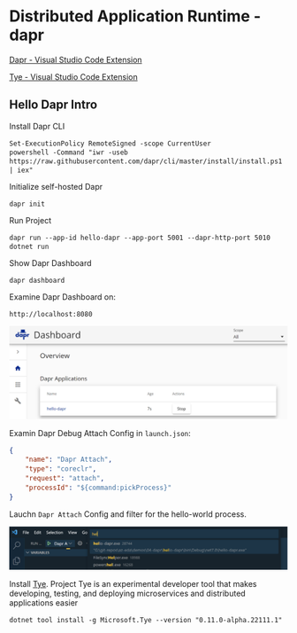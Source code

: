 # Distributed Application Runtime - dapr

[Dapr - Visual Studio Code Extension](https://marketplace.visualstudio.com/items?itemName=ms-azuretools.vscode-dapr)

[Tye - Visual Studio Code Extension](https://marketplace.visualstudio.com/items?itemName=ms-azuretools.vscode-tye)

## Hello Dapr Intro

Install Dapr CLI

```
Set-ExecutionPolicy RemoteSigned -scope CurrentUser
powershell -Command "iwr -useb https://raw.githubusercontent.com/dapr/cli/master/install/install.ps1 | iex"
```

Initialize self-hosted Dapr

```
dapr init
```

Run Project

```
dapr run --app-id hello-dapr --app-port 5001 --dapr-http-port 5010 dotnet run
```

Show Dapr Dashboard

```
dapr dashboard
``` 

Examine Dapr Dashboard on:

```
http://localhost:8080
```

![dapr-dashboard](_images/dapr-dashboard.png)

Examin Dapr Debug Attach Config in `launch.json`:

```json
{
    "name": "Dapr Attach",
    "type": "coreclr",
    "request": "attach",
    "processId": "${command:pickProcess}"
}
```

Lauchn `Dapr Attach` Config and filter for the hello-world process.

![filter-process](_images/filter-process.png)

Install [Tye](https://github.com/dotnet/tye/). Project Tye is an experimental developer tool that makes developing, testing, and deploying microservices and distributed applications easier

```
dotnet tool install -g Microsoft.Tye --version "0.11.0-alpha.22111.1"
```